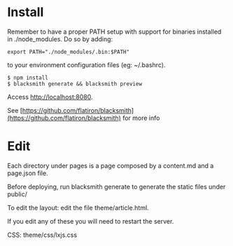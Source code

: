 # Install
Remember to have a proper PATH setup with support for binaries installed in ./node_modules.
Do so by adding:

    export PATH="./node_modules/.bin:$PATH"
    
to your environment configuration files (eg: ~/.bashrc).

    $ npm install
    $ blacksmith generate && blacksmith preview

Access [http://localhost:8080](http://localhost:8080).

See [https://github.com/flatiron/blacksmith](https://github.com/flatiron/blacksmith) for more info

# Edit

Each directory under pages is a page composed by a content.md and a page.json file.

Before deploying, run blacksmith generate to generate the static files under public/

To edit the layout: edit the file theme/article.html.

If you edit any of these you will need to restart the server.

CSS: theme/css/lxjs.css
